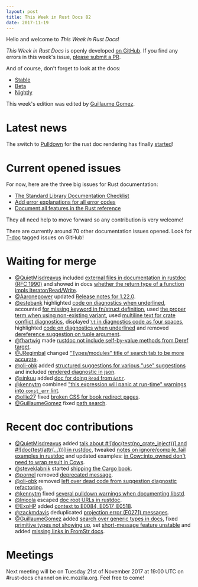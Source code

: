 ```yaml
---
layout: post
title: This Week in Rust Docs 82
date: 2017-11-19
---
```


Hello and welcome to *This Week in Rust Docs*!

*This Week in Rust Docs* is openly developed [on GitHub](https://github.com/GuillaumeGomez/this-week-in-rust-docs).
If you find any errors in this week's issue, [please submit a PR](https://github.com/GuillaumeGomez/this-week-in-rust-docs/pulls).

And of course, don't forget to look at the docs:

* [Stable](https://doc.rust-lang.org/)
* [Beta](https://doc.rust-lang.org/beta/)
* [Nightly](https://doc.rust-lang.org/nightly/)

This week's edition was edited by [Guillaume Gomez](https://github.com/GuillaumeGomez).

# Latest news

The switch to [Pulldown](https://github.com/google/pulldown-cmark) for the rust doc rendering has finally [started](https://github.com/rust-lang/rust/pull/41991)!

# Current opened issues

For now, here are the three big issues for Rust documentation:

* [The Standard Library Documentation Checklist](https://github.com/rust-lang/rust/issues/29329)
* [Add error explanations for all error codes](https://github.com/rust-lang/rust/issues/32777)
* [Document all features in the Rust reference](https://github.com/rust-lang-nursery/reference/issues/9)

They all need help to move forward so any contribution is very welcome!

There are currently around 70 other documentation issues opened. Look for [T-doc](https://github.com/rust-lang/rust/labels/T-doc) tagged issues on GitHub!

# Waiting for merge

* [@QuietMisdreavus](https://github.com/QuietMisdreavus) included [external files in documentation in rustdoc (RFC 1990)](https://github.com/rust-lang/rust/pull/44781) and showed in docs [whether the return type of a function impls Iterator/Read/Write](https://github.com/rust-lang/rust/pull/45039).
* [@Aaronepower](https://github.com/Aaronepower) updated [Release notes for 1.22.0](https://github.com/rust-lang/rust/pull/45454).
* [@estebank](https://github.com/estebank) highlighted [code on diagnostics when underlined](https://github.com/rust-lang/rust/pull/45776), accounted [for missing keyword in fn/struct definition](https://github.com/rust-lang/rust/pull/45997), used [the proper term when using non-existing variant](https://github.com/rust-lang/rust/pull/46024), used [multiline text for crate conflict diagnostics](https://github.com/rust-lang/rust/pull/45946), displayed [`\t` in diagnostics code as four spaces](https://github.com/rust-lang/rust/pull/45953), highlighted [code on diagnostics when underlined](https://github.com/rust-lang/rust/pull/45752) and removed [dereference suggestion on tuple argument](https://github.com/rust-lang/rust/pull/45947).
* [@fhartwig](https://github.com/fhartwig) made [rustdoc not include self-by-value methods from Deref target](https://github.com/rust-lang/rust/pull/45645).
* [@JRegimbal](https://github.com/JRegimbal) changed ["Types/modules" title of search tab to be more accurate](https://github.com/rust-lang/rust/pull/45898).
* [@oli-obk](https://github.com/oli-obk) added [structured suggestions for various "use" suggestions](https://github.com/rust-lang/rust/pull/46035) and included [rendered diagnostic in json](https://github.com/rust-lang/rust/pull/46052).
* [@sinkuu](https://github.com/sinkuu) added [doc for doing `Read` from `&str`](https://github.com/rust-lang/rust/pull/46088).
* [@kennytm](https://github.com/kennytm) combined ["this expression will panic at run-time" warnings into `const_err` lint](https://github.com/rust-lang/rust/pull/46049).
* [@ollie27](https://github.com/ollie27) fixed [broken CSS for book redirect pages](https://github.com/rust-lang/rust/pull/45998).
* [@GuillaumeGomez](https://github.com/GuillaumeGomez) fixed [path search](https://github.com/rust-lang/rust/pull/46081).

# Recent doc contributions

* [@QuietMisdreavus](https://github.com/QuietMisdreavus) added [talk about #![doc(test(no_crate_inject))] and #![doc(test(attr(...)))] in rustdoc](https://github.com/rust-lang/rust/pull/45767), tweaked [notes on ignore/compile_fail examples in rustdoc](https://github.com/rust-lang/rust/pull/45815) and updated examples: [in Cow::into_owned don't need to wrap result in Cows](https://github.com/rust-lang/rust/pull/45993).
* [@steveklabnik](https://github.com/steveklabnik) started [shipping the Cargo book](https://github.com/rust-lang/rust/pull/45692).
* [@pornel](https://github.com/pornel) removed [deprecated message](https://github.com/rust-lang/rust/pull/45828).
* [@oli-obk](https://github.com/oli-obk) removed [left over dead code from suggestion diagnostic refactoring](https://github.com/rust-lang/rust/pull/46039).
* [@kennytm](https://github.com/kennytm) fixed [several pulldown warnings when documenting libstd](https://github.com/rust-lang/rust/pull/45977).
* [@lnicola](https://github.com/lnicola) escaped [doc root URLs in rustdoc](https://github.com/rust-lang/rust/pull/46010).
* [@ExpHP](https://github.com/ExpHP) added [context to E0084, E0517, E0518](https://github.com/rust-lang/rust/pull/45984).
* [@zackmdavis](https://github.com/zackmdavis) deduplicated [projection error (E0271) messages](https://github.com/rust-lang/rust/pull/45952).
* [@GuillaumeGomez](https://github.com/GuillaumeGomez) added [search over generic types in docs](https://github.com/rust-lang/rust/pull/45673), fixed [primitive types not showing up](https://github.com/rust-lang/rust/pull/46066), set [short-message feature unstable](https://github.com/rust-lang/rust/pull/46005) and added [missing links in FromStr docs](https://github.com/rust-lang/rust/pull/45970).

# Meetings

Next meeting will be on Tuesday 21st of November 2017 at 19:00 UTC on #rust-docs channel on irc.mozilla.org. Feel free to come!

